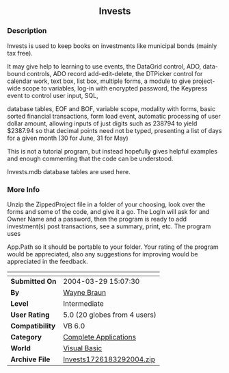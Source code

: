 ﻿<div align="center">

## Invests


</div>

### Description

Invests is used to keep books on investments like municipal bonds (mainly tax free).

It may give help to learning to use events, the DataGrid control, ADO, data-bound controls, ADO record add-edit-delete, the DTPicker control for calendar work, text box, list box, multiple forms, a module to give project-wide scope to variables, log-in with encrypted password, the Keypress event to control user input, SQL,

database tables, EOF and BOF, variable scope, modality with forms, basic sorted financial transactions, form load event, automatic processing of user dollar amount, allowing inputs of just digits such as 238794 to yield $2387.94 so that decimal points need not be typed, presenting a list of days for a given month (30 for June, 31 for May)

This is not a tutorial program, but instead hopefully gives helpful examples and enough commenting that the code can be understood.

Invests.mdb database tables are used here.
 
### More Info
 
Unzip the ZippedProject file in a folder of your choosing, look over the forms and some of the code, and give it a go. The LogIn will ask for and Owner Name and a password, then the program is ready to add investment(s) post transactions, see a summary, print, etc. The program uses

App.Path so it should be portable to your folder. Your rating of the program would be appreciated, also any suggestions for improving would be appreciated in the feedback.


<span>             |<span>
---                |---
**Submitted On**   |2004-03-29 15:07:30
**By**             |[Wayne Braun](https://github.com/Planet-Source-Code/PSCIndex/blob/master/ByAuthor/wayne-braun.md)
**Level**          |Intermediate
**User Rating**    |5.0 (20 globes from 4 users)
**Compatibility**  |VB 6\.0
**Category**       |[Complete Applications](https://github.com/Planet-Source-Code/PSCIndex/blob/master/ByCategory/complete-applications__1-27.md)
**World**          |[Visual Basic](https://github.com/Planet-Source-Code/PSCIndex/blob/master/ByWorld/visual-basic.md)
**Archive File**   |[Invests1726183292004\.zip](https://github.com/Planet-Source-Code/wayne-braun-invests__1-52737/archive/master.zip)








